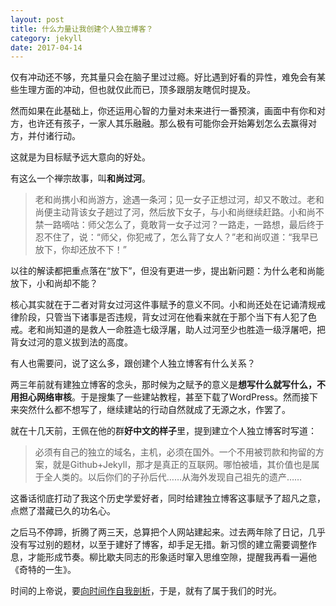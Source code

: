 ```yaml
---
layout: post
title: 什么力量让我创建个人独立博客？
category: jekyll
date: 2017-04-14
---
```


仅有冲动还不够，充其量只会在脑子里过过瘾。好比遇到好看的异性，难免会有某些生理方面的冲动，但也就仅此而已，顶多跟朋友瞎侃时提及。

然而如果在此基础上，你还运用心智的力量对未来进行一番预演，画面中有你和对方，也许还有孩子，一家人其乐融融。那么极有可能你会开始筹划怎么去赢得对方，并付诸行动。

这就是为目标赋予远大意向的好处。

有这么一个禅宗故事，叫**和尚过河**。

> 老和尚携小和尚游方，途遇一条河；见一女子正想过河，却又不敢过。老和尚便主动背该女子趟过了河，然后放下女子，与小和尚继续赶路。小和尚不禁一路嘀咕：师父怎么了，竟敢背一女子过河？一路走，一路想，最后终于忍不住了，说：“师父，你犯戒了，怎么背了女人？”老和尚叹道：“我早已放下，你却还放不下！”

以往的解读都把重点落在“放下”，但没有更进一步，提出新问题：为什么老和尚能放下，小和尚却不能？

核心其实就在于二者对背女过河这件事赋予的意义不同。小和尚还处在记诵清规戒律阶段，只管当下诸事是否违规，背女过河在他看来就在于那个当下有人犯了色戒。老和尚知道的是救人一命胜造七级浮屠，助人过河至少也胜造一级浮屠吧，把背女过河的意义拔到法的高度。

有人也需要问，说了这么多，跟创建个人独立博客有什么关系？

两三年前就有建独立博客的念头，那时候为之赋予的意义是**想写什么就写什么，不用担心网络审核**。于是搜集了一些建站教程，甚至下载了WordPress。然而接下来突然什么都不想写了，继续建站的行动自然就成了无源之水，作罢了。

就在十几天前，王佩在他的群**好中文的样子**里，提到建立个人独立博客时写道：

>必须有自己的独立的域名，主机，必须在国外。一个不用被罚款和拘留的方案，就是Github+Jekyll，那才是真正的互联网。哪怕被墙，其价值也是属于全人类的。以后你们的子孙后代……从海外发现自己祖先的遗产……

这番话彻底打动了我这个历史学爱好者，同时给建独立博客这事赋予了超凡之意，点燃了潜藏已久的功名心。

之后马不停蹄，折腾了两三天，总算把个人网站建起来。过去两年除了日记，几乎没有写过别的题材，以至于建好了博客，却手足无措。新习惯的建立需要调整作息，才能形成节奏。柳比歇夫同志的形象适时窜入思维空隙，提醒我再看一遍他《奇特的一生》。

时间的上帝说，要[向时间作自我剖析][1]，于是，就有了属于我们的时光。


  [1]: http://yangaijun.com/2017/04/13/time.html
